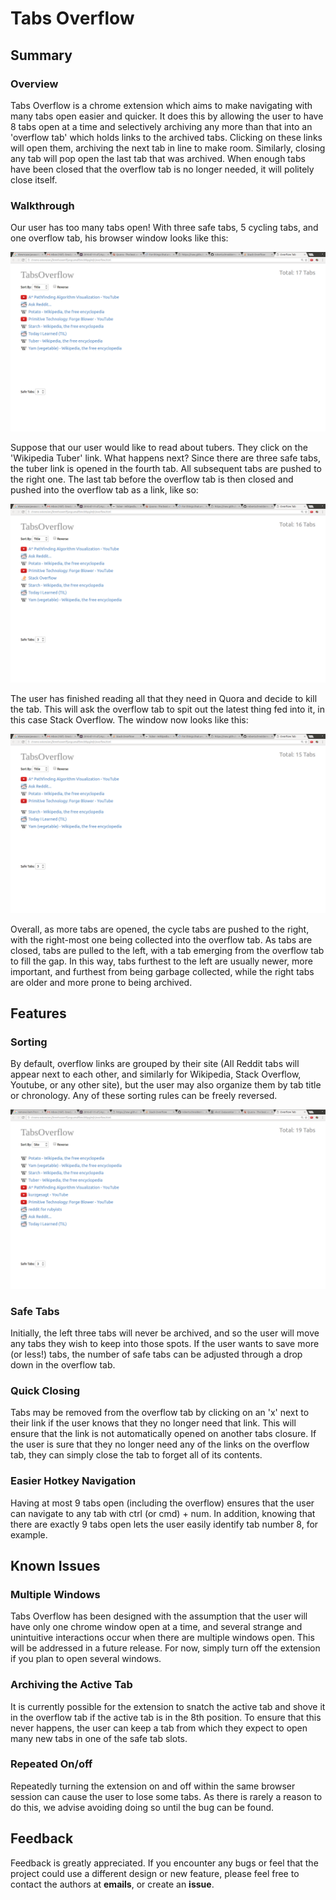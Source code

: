# Tabs Overflow


## Summary

### Overview

Tabs Overflow is a chrome extension which aims to make navigating with many tabs
open easier and quicker.  It does this by allowing the user to have 8 tabs open
at a time and selectively archiving any more than that into an 'overflow tab'
which holds links to the archived tabs.  Clicking on these links will open them,
archiving the next tab in line to make room.  Similarly, closing any tab will
pop open the last tab that was archived.  When enough tabs have been closed that
the overflow tab is no longer needed, it will politely close itself.

### Walkthrough

Our user has too many tabs open!  With three safe tabs, 5 cycling tabs,
and one overflow tab, his browser window looks like this:

![First Walkthrough Image](images/walkthrough_first.png)

Suppose that our user would like to read about tubers.  They click on the
'Wikipedia Tuber' link.  What happens next?  Since there are three safe tabs,
the tuber link is opened in the fourth tab. All subsequent tabs are pushed to
the right one.  The last tab before the overflow tab is then closed and pushed
into the overflow tab as a link, like so:

![Second Walkthrough Image](images/walkthrough_second.png)

The user has finished reading all that they need in Quora and decide to kill the
tab.  This will ask the overflow tab to spit out the latest thing fed into it,
in this case Stack Overflow.  The window now looks like this:

![Third Walkthrough Image](images/walkthrough_third.png)

Overall, as more tabs are opened, the cycle tabs are pushed to the right, with
the right-most one being collected into the overflow tab.  As tabs are closed,
tabs are pulled to the left, with a tab emerging from the overflow tab to fill
the gap.  In this way, tabs furthest to the left are usually newer, more important,
and furthest from being garbage collected, while the right tabs are older and
more prone to being archived.

## Features

### Sorting

By default, overflow links are grouped by
their site (All Reddit tabs will appear next to each other, and similarly for
Wikipedia, Stack Overflow, Youtube, or any other site), but the user may also
organize them by tab title or chronology.  Any of these sorting rules can be freely
reversed.

![Image of Sorted](images/sorting.png)

### Safe Tabs

Initially, the left three tabs will
never be archived, and so the user will move any tabs they wish to keep into those
spots.  If the user wants to save more (or less!) tabs, the number of safe tabs
can be adjusted through a drop down in the overflow tab.

### Quick Closing

Tabs may be removed from the overflow tab by clicking on an 'x' next to their
link if the user knows that they no longer need that link.  This will ensure that
the link is not automatically opened on another tabs closure.  If the user is sure
that they no longer need any of the links on the overflow tab, they can simply
close the tab to forget all of its contents.

###  Easier Hotkey Navigation

Having at most 9 tabs open (including the overflow) ensures that the user can
navigate to any tab with ctrl (or cmd) + num.  In addition, knowing that there
are exactly 9 tabs open lets the user easily identify tab number 8, for example.

## Known Issues

### Multiple Windows

Tabs Overflow has been designed with the assumption that the user will have only
one chrome window open at a time, and several strange and unintuitive interactions
occur when there are multiple windows open.  This will be addressed in a future
release.  For now, simply turn off the extension if you plan to open several windows.

### Archiving the Active Tab

It is currently possible for the extension to snatch the active tab and shove it
in the overflow tab if the active tab is in the 8th position.  To ensure that this
never happens, the user can keep a tab from which they expect to open many new tabs
in one of the safe tab slots.

### Repeated On/off

Repeatedly turning the extension on and off within the same browser session can
cause the user to lose some tabs.  As there is rarely a reason to do this, we
advise avoiding doing so until the bug can be found.


## Feedback

Feedback is greatly appreciated.  If you encounter any bugs or feel that the
project could use a different design or new feature, please feel free to
contact the authors at **emails**, or create an **issue**.
